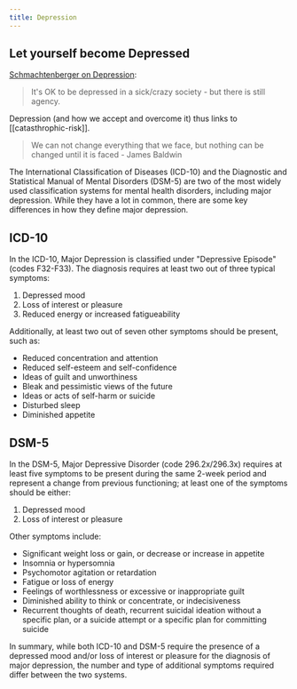 ```yaml
---
title: Depression
---
```


## Let yourself become Depressed

[Schmachtenberger on Depression](https://www.youtube.com/watch?v=kbg8nHuNggU):

> It's OK to be depressed in a sick/crazy society - but there is still agency.

Depression (and how we accept and overcome it) thus links to
[[catasthrophic-risk]].

> We can not change everything that we face, but nothing can be changed until it
> is faced - James Baldwin

The International Classification of Diseases (ICD-10) and the Diagnostic and
Statistical Manual of Mental Disorders (DSM-5) are two of the most widely used
classification systems for mental health disorders, including major depression.
While they have a lot in common, there are some key differences in how they
define major depression.

## ICD-10

In the ICD-10, Major Depression is classified under "Depressive Episode" (codes
F32-F33). The diagnosis requires at least two out of three typical symptoms:

1. Depressed mood
2. Loss of interest or pleasure
3. Reduced energy or increased fatigueability

Additionally, at least two out of seven other symptoms should be present, such
as:

- Reduced concentration and attention
- Reduced self-esteem and self-confidence
- Ideas of guilt and unworthiness
- Bleak and pessimistic views of the future
- Ideas or acts of self-harm or suicide
- Disturbed sleep
- Diminished appetite

## DSM-5

In the DSM-5, Major Depressive Disorder (code 296.2x/296.3x) requires at least
five symptoms to be present during the same 2-week period and represent a change
from previous functioning; at least one of the symptoms should be either:

1. Depressed mood
2. Loss of interest or pleasure

Other symptoms include:

- Significant weight loss or gain, or decrease or increase in appetite
- Insomnia or hypersomnia
- Psychomotor agitation or retardation
- Fatigue or loss of energy
- Feelings of worthlessness or excessive or inappropriate guilt
- Diminished ability to think or concentrate, or indecisiveness
- Recurrent thoughts of death, recurrent suicidal ideation without a specific
  plan, or a suicide attempt or a specific plan for committing suicide

In summary, while both ICD-10 and DSM-5 require the presence of a depressed mood
and/or loss of interest or pleasure for the diagnosis of major depression, the
number and type of additional symptoms required differ between the two systems.
